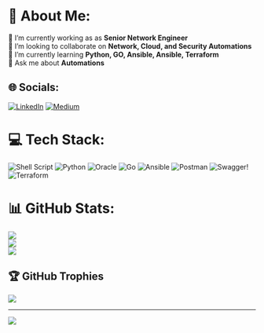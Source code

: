 # 💫 About Me:
🔭 I’m currently working as as **Senior Network Engineer**<br>👯 I’m looking to collaborate on **Network, Cloud, and Security Automations**<br>🌱 I’m currently learning **Python, GO, Ansible, Ansible, Terraform**<br>💬 Ask me about **Automations**


## 🌐 Socials:
[![LinkedIn](https://img.shields.io/badge/LinkedIn-%230077B5.svg?logo=linkedin&logoColor=white)](https://linkedin.com/in/https://www.linkedin.com/in/clarencesubia) [![Medium](https://img.shields.io/badge/Medium-12100E?logo=medium&logoColor=white)](https://medium.com/@https://clarencesubia.medium.com) 

# 💻 Tech Stack:
![Shell Script](https://img.shields.io/badge/shell_script-%23121011.svg?style=for-the-badge&logo=gnu-bash&logoColor=white) ![Python](https://img.shields.io/badge/python-3670A0?style=for-the-badge&logo=python&logoColor=ffdd54) ![Oracle](https://img.shields.io/badge/Oracle-F80000?style=for-the-badge&logo=oracle&logoColor=white) ![Go](https://img.shields.io/badge/go-%2300ADD8.svg?style=for-the-badge&logo=go&logoColor=white) ![Ansible](https://img.shields.io/badge/ansible-%231A1918.svg?style=for-the-badge&logo=ansible&logoColor=white) ![Postman](https://img.shields.io/badge/Postman-FF6C37?style=for-the-badge&logo=postman&logoColor=white) ![Swagger](https://img.shields.io/badge/-Swagger-%23Clojure?style=for-the-badge&logo=swagger&logoColor=white)!![Terraform](https://img.shields.io/badge/terraform-%23623CE4.svg?style=for-the-badge&logo=terraform&logoColor=white)


# 📊 GitHub Stats:
![](https://github-readme-stats.vercel.app/api?username=meliodaaf&theme=tokyonight&hide_border=false&include_all_commits=true&count_private=true)<br/>
![](https://github-readme-streak-stats.herokuapp.com/?user=meliodaaf&theme=tokyonight&hide_border=false)<br/>
![](https://github-readme-stats.vercel.app/api/top-langs/?username=meliodaaf&theme=tokyonight&hide_border=false&include_all_commits=true&count_private=true&layout=compact)

## 🏆 GitHub Trophies
![](https://github-profile-trophy.vercel.app/?username=meliodaaf&theme=apprentice&no-frame=false&no-bg=false&margin-w=4)

---
[![](https://visitcount.itsvg.in/api?id=meliodaaf&icon=0&color=0)](https://visitcount.itsvg.in)

